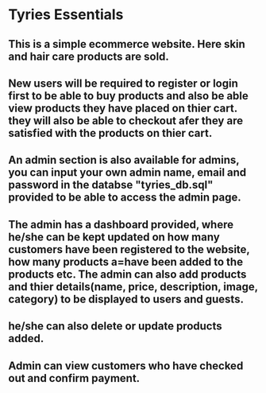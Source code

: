 # Tyries Essentials
## This is a simple ecommerce website. Here skin and hair care products are sold.
## New users will be required to register or login first to be able to buy products and also be able view products they have placed on thier cart. they will also be able to checkout afer they are satisfied with the products on thier cart.
## An admin section is also available for admins, you can input your own admin name, email and password in the databse "tyries_db.sql" provided to be able to access the admin page.
## The admin has a dashboard provided, where he/she can be kept updated on how many customers have been registered to the website, how many products a=have been added to the products etc. The admin can also add products and thier details(name, price, description, image, category) to be displayed to users and guests.
## he/she can also delete or update products added.
## Admin can view customers who have checked out and confirm payment.
